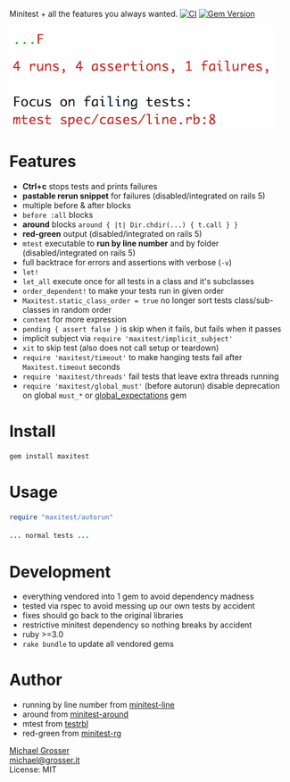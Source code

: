 Minitest + all the features you always wanted.
[![CI](https://github.com/grosser/maxitest/actions/workflows/actions.yml/badge.svg?branch=master)](https://github.com/grosser/maxitest/actions/workflows/actions.yml?query=branch%3Amaster)
[![Gem Version](https://badge.fury.io/rb/maxitest.svg)](https://badge.fury.io/rb/maxitest)

![Failure](assets/failure.png?raw=true)

Features
========
 - **Ctrl+c** stops tests and prints failures
 - **pastable rerun snippet** for failures (disabled/integrated on rails 5)
 - multiple before & after blocks
 - `before :all` blocks
 - **around** blocks `around { |t| Dir.chdir(...) { t.call } }`
 - **red-green** output  (disabled/integrated on rails 5)
 - `mtest` executable to **run by line number** and by folder  (disabled/integrated on rails 5)
 - full backtrace for errors and assertions with verbose (`-v`)
 - `let!`
 - `let_all` execute once for all tests in a class and it's subclasses
 - `order_dependent!` to make your tests run in given order
 - `Maxitest.static_class_order = true` no longer sort tests class/sub-classes in random order
 - `context` for more expression
 - `pending { assert false }` is skip when it fails, but fails when it passes
 - implicit subject via `require 'maxitest/implicit_subject'`
 - `xit` to skip test (also does not call setup or teardown)
 - `require 'maxitest/timeout'` to make hanging tests fail after `Maxitest.timeout` seconds
 - `require 'maxitest/threads'` fail tests that leave extra threads running
 - `require 'maxitest/global_must'` (before autorun) disable deprecation on global `must_*` or [global_expectations](https://github.com/jeremyevans/minitest-global_expectations) gem

Install
=======

```Bash
gem install maxitest
```

Usage
=====

```Ruby
require "maxitest/autorun"

... normal tests ...
```

Development
===========
 - everything vendored into 1 gem to avoid dependency madness
 - tested via rspec to avoid messing up our own tests by accident
 - fixes should go back to the original libraries
 - restrictive minitest dependency so nothing breaks by accident
 - ruby >=3.0
 - `rake bundle` to update all vendored gems

Author
======
 - running by line number from [minitest-line](https://github.com/judofyr/minitest-line)
 - around from [minitest-around](https://github.com/splattael/minitest-around)
 - mtest from [testrbl](https://github.com/grosser/testrbl)
 - red-green from [minitest-rg](https://github.com/blowmage/minitest-rg)

[Michael Grosser](http://grosser.it)<br>
michael@grosser.it<br>
License: MIT
